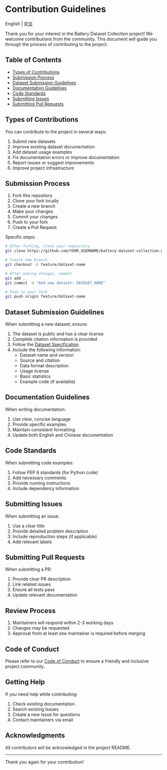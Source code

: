 # Contribution Guidelines

English | [中文](./contribution.md)

Thank you for your interest in the Battery Dataset Collection project! We welcome contributions from the community. This document will guide you through the process of contributing to the project.

## Table of Contents

- [Types of Contributions](#types-of-contributions)
- [Submission Process](#submission-process)
- [Dataset Submission Guidelines](#dataset-submission-guidelines)
- [Documentation Guidelines](#documentation-guidelines)
- [Code Standards](#code-standards)
- [Submitting Issues](#submitting-issues)
- [Submitting Pull Requests](#submitting-pull-requests)

## Types of Contributions

You can contribute to the project in several ways:

1. Submit new datasets
2. Improve existing dataset documentation
3. Add dataset usage examples
4. Fix documentation errors or improve documentation
5. Report issues or suggest improvements
6. Improve project infrastructure

## Submission Process

1. Fork this repository
2. Clone your fork locally
3. Create a new branch
4. Make your changes
5. Commit your changes
6. Push to your fork
7. Create a Pull Request

Specific steps:

```bash
# After forking, clone your repository
git clone https://github.com/YOUR_USERNAME/battery-dataset-collection.git

# Create new branch
git checkout -b feature/dataset-name

# After making changes, commit
git add .
git commit -m "Add new dataset: DATASET_NAME"

# Push to your fork
git push origin feature/dataset-name
```

## Dataset Submission Guidelines

When submitting a new dataset, ensure:

1. The dataset is public and has a clear license
2. Complete citation information is provided
3. Follow the [Dataset Specification](dataset_spec.md)
4. Include the following information:
   - Dataset name and version
   - Source and citation
   - Data format description
   - Usage license
   - Basic statistics
   - Example code (if available)

## Documentation Guidelines

When writing documentation:

1. Use clear, concise language
2. Provide specific examples
3. Maintain consistent formatting
4. Update both English and Chinese documentation

## Code Standards

When submitting code examples:

1. Follow PEP 8 standards (for Python code)
2. Add necessary comments
3. Provide running instructions
4. Include dependency information

## Submitting Issues

When submitting an issue:

1. Use a clear title
2. Provide detailed problem description
3. Include reproduction steps (if applicable)
4. Add relevant labels

## Submitting Pull Requests

When submitting a PR:

1. Provide clear PR description
2. Link related issues
3. Ensure all tests pass
4. Update relevant documentation

## Review Process

1. Maintainers will respond within 2-3 working days
2. Changes may be requested
3. Approval from at least one maintainer is required before merging

## Code of Conduct

Please refer to our [Code of Conduct](CODE_OF_CONDUCT.md) to ensure a friendly and inclusive project community.

## Getting Help

If you need help while contributing:

1. Check existing documentation
2. Search existing Issues
3. Create a new Issue for questions
4. Contact maintainers via email

## Acknowledgments

All contributors will be acknowledged in the project README.

---

Thank you again for your contribution!
